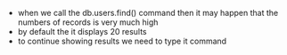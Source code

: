 * when we call the db.users.find() command then it may happen that the numbers of records is very much high
* by default the it displays 20 results 
* to continue showing results we need to type it command 

